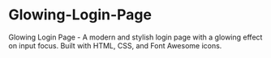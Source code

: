 # Glowing-Login-Page
Glowing Login Page - A modern and stylish login page with a glowing effect on input focus. Built with HTML, CSS, and Font Awesome icons.
